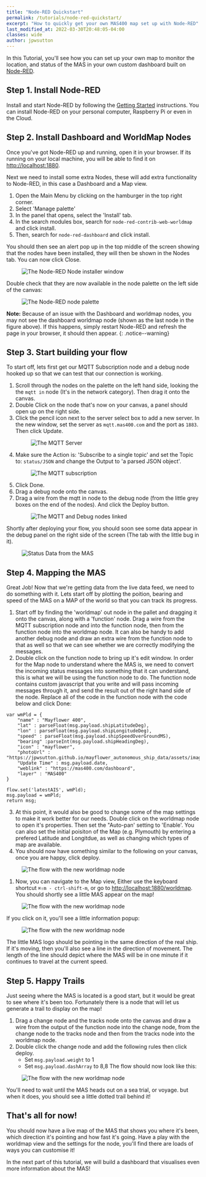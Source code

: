 ```yaml
---
title: "Node-RED Quickstart"
permalink: /tutorials/node-red-quickstart/
excerpt: "How to quickly get your own MAS400 map set up with Node-RED"
last_modified_at: 2022-03-30T20:48:05-04:00
classes: wide
author: jpwsutton
---
```


In this Tutorial, you'll see how you can set up your own map to monitor the location, and status of the MAS in your own custom dashboard built on [Node-RED](https://nodered.org/).

## Step 1. Install Node-RED

Install and start Node-RED by following the [Getting Started](https://nodered.org/docs/getting-started/) instructions. You can install Node-RED on your personal computer, Raspberry Pi or even in the Cloud.

## Step 2. Install Dashboard and WorldMap Nodes

Once you've got Node-RED up and running, open it in your browser. If its running on your local machine, you will be able to find it on [http://localhost:1880](http://localhost:1880).

Next we need to install some extra Nodes, these will add extra functionality to Node-RED, in this case a Dashboard and a Map view.

1. Open the Main Menu by clicking on the hamburger in the top right corner.
2. Select 'Manage palette'
3. In the panel that opens, select the 'Install' tab.
4. In the search modules box, search for `node-red-contrib-web-worldmap` and click install.
5. Then, search for `node-red-dashboard` and click install.

You should then see an alert pop up in the top middle of the screen showing that the nodes have been installed, they will then be shown in the Nodes tab. You can now click Close.

<figure>
  <img src="{{ '/assets/images/tut-01-node-red-node-install.png' | relative_url }}" alt="The Node-RED Node installer window">
</figure>

Double check that they are now available in the node palette on the left side of the canvas:
<figure>
  <img src="{{ '/assets/images/tut-01-node-red-nodes.png' | relative_url }}" alt="The Node-RED node palette">
</figure>


**Note:** Because of an issue with the Dashboard and worldmap nodes, you may not see the dashboard worldmap node (shown as the last node in the figure above). If this happens, simply restart Node-RED and refresh the page in your browser, it should then appear.
{: .notice--warning}


## Step 3. Start building your flow

To start off, lets first get our MQTT Subscription node and a debug node hooked up so that we can test that our connection is working.

1. Scroll through the nodes on the palette on the left hand side, looking the the `mqtt in` node (It's in the network category). Then drag it onto the canvas.
2. Double Click on the node that's now on your canvas, a panel should open up on the right side.
3. Click the pencil icon next to the server select box to add a new server. In the new window, set the server as `mqtt.mas400.com` and the port as `1883`. Then click Update.
   <figure>
      <img src="{{ '/assets/images/tut-01-node-red-mqtt-server.png' | relative_url }}" alt="The MQTT Server">
   </figure>      
4. Make sure the Action is: 'Subscribe to a single topic' and set the Topic to: `status/JSON` and change the Output to 'a parsed JSON object'.
   <figure>
      <img src="{{ '/assets/images/tut-01-node-red-mqtt-sub.png' | relative_url }}" alt="The MQTT subscription">
   </figure>   
5. Click Done.
6. Drag a debug node onto the canvas.
7. Drag a wire from the mqtt in node to the debug node (from the little grey boxes on the end of the nodes). And click the Deploy button.
   <figure>
      <img src="{{ '/assets/images/tut-01-node-red-mqtt-debug.png' | relative_url }}" alt="The MQTT and Debug nodes linked">
   </figure>   

Shortly after deploying your flow, you should soon see some data appear in the debug panel on the right side of the screen (The tab with the little bug in it).


<figure>
   <img src="{{ '/assets/images/tut-01-node-red-mqtt-debug-data.png' | relative_url }}" alt="Status Data from the MAS">
</figure>   


## Step 4. Mapping the MAS

Great Job! Now that we're getting data from the live data feed, we need to do something with it. Lets start off by plotting the poition, bearing and speed of the MAS on a MAP of the world so that you can track its progress.

1. Start off by finding the 'worldmap' out node in the pallet and dragging it onto the canvas, along with a 'function' node. Drag a wire from the MQTT subscription node and into the function node, then from the function node into the worldmap node. It can also be handy to add another debug node and draw an extra wire from the function node to that as well so that we can see whether we are correctly modifying the messages.
2. Double click on the function node to bring up it's edit window. In order for the Map node to understand where the MAS is, we need to convert the incoming status messages into something that it can understand, this is what we will be using the function node to do. The function node contains custom javascript that you write and will pass incoming messages through it, and send the result out of the right hand side of the node. Replace all of the code in the function node with the code below and click Done:

```
var wmPld = {
    "name" : "Mayflower 400",
    "lat" : parseFloat(msg.payload.shipLatitudeDeg),
    "lon" : parseFloat(msg.payload.shipLongitudeDeg),
    "speed" : parseFloat(msg.payload.shipSpeedOverGroundMS),
    "bearing" :parseInt(msg.payload.shipHeadingDeg),
    "icon" : "mayflower",
    "photoUrl" : "https://jpwsutton.github.io/mayflower_autonomous_ship_data/assets/images/mas_header.jpg",
    "Update Time" : msg.payload.date,
    "weblink" : "https://mas400.com/dashboard",
    "layer" : "MAS400"
}

flow.set('latestAIS', wmPld);
msg.payload = wmPld;
return msg;
```

3. At this point, it would also be good to change some of the map settings to make it work better for our needs. Double click on the worldmap node to open it's properties. Then set the "Auto-pan' setting to 'Enable'. You can also set the initial poisiton of the Map (e.g. Plymouth) by entering a prefered Latitude and Longitdue, as well as changing which types of map are available.
4. You should now have something similar to the following on your canvas, once you are happy, click deploy.
   
<figure>
   <img src="{{ '/assets/images/tut-01-node-red-worldmap-flow.png' | relative_url }}" alt="The flow with the new worldmap node">
</figure>   

1. Now, you can navigate to the Map view, Either use the keyboard shortcut `⌘⇧m - ctrl-shift-m`, or go to [http://localhost:1880/worldmap](http://localhost:1880/worldmap). You should shortly see a little MAS appear on the map!
<figure>
   <img src="{{ '/assets/images/tut-01-node-red-worldmap.png' | relative_url }}" alt="The flow with the new worldmap node">
</figure>   

If you click on it, you'll see a little information popup:
<figure>
   <img src="{{ '/assets/images/tut-01-node-red-worldmap-info.png' | relative_url }}" alt="The flow with the new worldmap node">
</figure>   

The little MAS logo should be pointing in the same direction of the real ship. If it's moving, then you'll also see a line in the direction of movement. The length of the line should depict where the MAS will be in one minute if it continues to travel at the current speed.


## Step 5. Happy Trails
Just seeing where the MAS is located is a good start, but it would be great to see where it's been too. Fortunately there is a node that will let us generate a trail to display on the map!

1. Drag a change node and the tracks node onto the canvas and draw a wire from the output of the function node into the change node, from the change node to the tracks node and then from the tracks node into the worldmap node.
2. Double click the change node and add the following rules then click deploy.
   -  Set `msg.payload.weight` to 1
   -  Set `msg.payload.dashArray` to 8,8
  The flow should now look like this:
<figure>
   <img src="{{ '/assets/images/tut-01-node-red-worldmap-track-flow.png' | relative_url }}" alt="The flow with the new worldmap node">
</figure>   

You'll need to wait until the MAS heads out on a sea trial, or voyage. but when it does, you should see a little dotted trail behind it!

## That's all for now!

You should now have a live map of the MAS that shows you where it's been, which direction it's pointing and how fast it's going. Have a play with the worldmap view and the settings for the node, you'll find there are loads of ways you can customise it!

In the next part of this tutorial, we will build a dashboard that visualises even more information about the MAS!